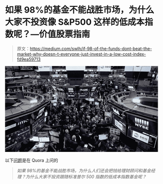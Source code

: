 # 如果 98%的基金不能战胜市场，为什么大家不投资像 S&P500 这样的低成本指数呢？—价值股票指南

> 原文：<https://medium.com/swlh/if-98-of-the-funds-dont-beat-the-market-why-doesn-t-everyone-just-invest-in-a-low-cost-index-fd9ea59713>

![](img/5a1fc1c5f8756bbce07f3d8c3f9324ca.png)

以下[问题](https://www.quora.com/If-98-of-funds-dont-beat-the-market-why-do-people-still-give-their-money-to-financial-advisors-and-money-managers-Why-doesn%E2%80%99t-everyone-just-invest-in-a-low-cost-index-fund-that-follows-the-S-P-500)是在 Quora 上问的

> *如果 98%的基金不能战胜市场，为什么人们还会把钱给理财顾问和基金经理？为什么大家不投资跟随标准普尔 500 指数的低成本指数基金呢？*